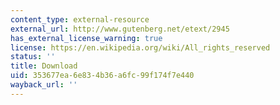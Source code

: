 ```yaml
---
content_type: external-resource
external_url: http://www.gutenberg.net/etext/2945
has_external_license_warning: true
license: https://en.wikipedia.org/wiki/All_rights_reserved
status: ''
title: Download
uid: 353677ea-6e83-4b36-a6fc-99f174f7e440
wayback_url: ''
---
```

